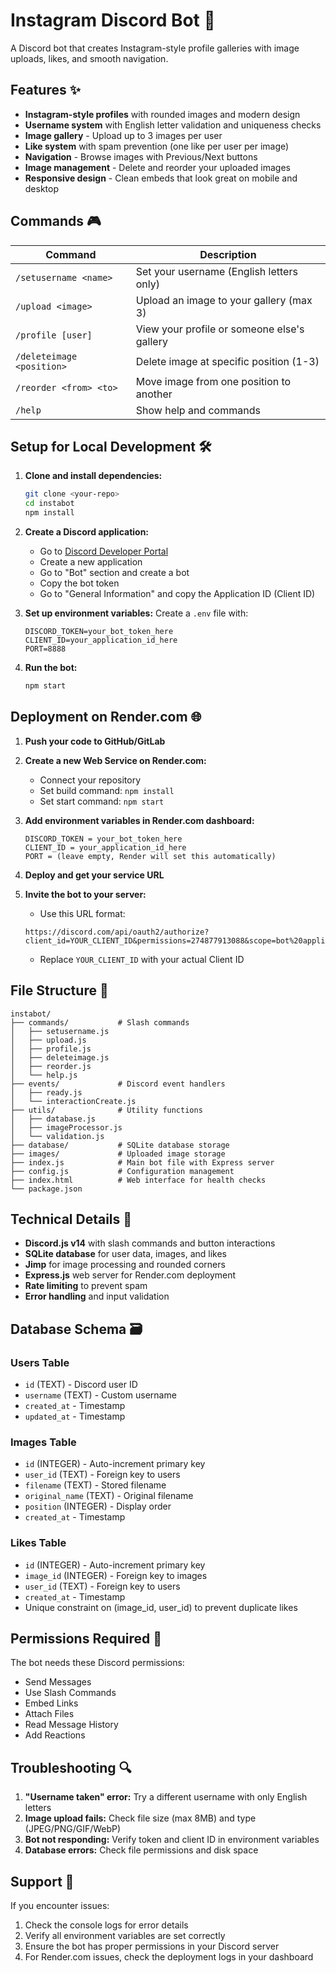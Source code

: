 # Instagram Discord Bot 📸

A Discord bot that creates Instagram-style profile galleries with image uploads, likes, and smooth navigation.

## Features ✨

- **Instagram-style profiles** with rounded images and modern design
- **Username system** with English letter validation and uniqueness checks
- **Image gallery** - Upload up to 3 images per user
- **Like system** with spam prevention (one like per user per image)
- **Navigation** - Browse images with Previous/Next buttons
- **Image management** - Delete and reorder your uploaded images
- **Responsive design** - Clean embeds that look great on mobile and desktop

## Commands 🎮

| Command | Description |
|---------|-------------|
| `/setusername <name>` | Set your username (English letters only) |
| `/upload <image>` | Upload an image to your gallery (max 3) |
| `/profile [user]` | View your profile or someone else's gallery |
| `/deleteimage <position>` | Delete image at specific position (1-3) |
| `/reorder <from> <to>` | Move image from one position to another |
| `/help` | Show help and commands |

## Setup for Local Development 🛠️

1. **Clone and install dependencies:**
   ```bash
   git clone <your-repo>
   cd instabot
   npm install
   ```

2. **Create a Discord application:**
   - Go to [Discord Developer Portal](https://discord.com/developers/applications)
   - Create a new application
   - Go to "Bot" section and create a bot
   - Copy the bot token
   - Go to "General Information" and copy the Application ID (Client ID)

3. **Set up environment variables:**
   Create a `.env` file with:
   ```env
   DISCORD_TOKEN=your_bot_token_here
   CLIENT_ID=your_application_id_here
   PORT=8888
   ```

4. **Run the bot:**
   ```bash
   npm start
   ```

## Deployment on Render.com 🌐

1. **Push your code to GitHub/GitLab**

2. **Create a new Web Service on Render.com:**
   - Connect your repository
   - Set build command: `npm install`
   - Set start command: `npm start`

3. **Add environment variables in Render.com dashboard:**
   ```
   DISCORD_TOKEN = your_bot_token_here
   CLIENT_ID = your_application_id_here
   PORT = (leave empty, Render will set this automatically)
   ```

4. **Deploy and get your service URL**

5. **Invite the bot to your server:**
   - Use this URL format:
   ```
   https://discord.com/api/oauth2/authorize?client_id=YOUR_CLIENT_ID&permissions=274877913088&scope=bot%20applications.commands
   ```
   - Replace `YOUR_CLIENT_ID` with your actual Client ID

## File Structure 📁

```
instabot/
├── commands/           # Slash commands
│   ├── setusername.js
│   ├── upload.js
│   ├── profile.js
│   ├── deleteimage.js
│   ├── reorder.js
│   └── help.js
├── events/             # Discord event handlers
│   ├── ready.js
│   └── interactionCreate.js
├── utils/              # Utility functions
│   ├── database.js
│   ├── imageProcessor.js
│   └── validation.js
├── database/           # SQLite database storage
├── images/             # Uploaded image storage
├── index.js            # Main bot file with Express server
├── config.js           # Configuration management
├── index.html          # Web interface for health checks
└── package.json
```

## Technical Details 🔧

- **Discord.js v14** with slash commands and button interactions
- **SQLite database** for user data, images, and likes
- **Jimp** for image processing and rounded corners
- **Express.js** web server for Render.com deployment
- **Rate limiting** to prevent spam
- **Error handling** and input validation

## Database Schema 🗃️

### Users Table
- `id` (TEXT) - Discord user ID
- `username` (TEXT) - Custom username
- `created_at` - Timestamp
- `updated_at` - Timestamp

### Images Table  
- `id` (INTEGER) - Auto-increment primary key
- `user_id` (TEXT) - Foreign key to users
- `filename` (TEXT) - Stored filename
- `original_name` (TEXT) - Original filename
- `position` (INTEGER) - Display order
- `created_at` - Timestamp

### Likes Table
- `id` (INTEGER) - Auto-increment primary key  
- `image_id` (INTEGER) - Foreign key to images
- `user_id` (TEXT) - Foreign key to users
- `created_at` - Timestamp
- Unique constraint on (image_id, user_id) to prevent duplicate likes

## Permissions Required 🔐

The bot needs these Discord permissions:
- Send Messages
- Use Slash Commands  
- Embed Links
- Attach Files
- Read Message History
- Add Reactions

## Troubleshooting 🔍

1. **"Username taken" error:** Try a different username with only English letters
2. **Image upload fails:** Check file size (max 8MB) and type (JPEG/PNG/GIF/WebP)
3. **Bot not responding:** Verify token and client ID in environment variables
4. **Database errors:** Check file permissions and disk space

## Support 💬

If you encounter issues:
1. Check the console logs for error details
2. Verify all environment variables are set correctly
3. Ensure the bot has proper permissions in your Discord server
4. For Render.com issues, check the deployment logs in your dashboard
